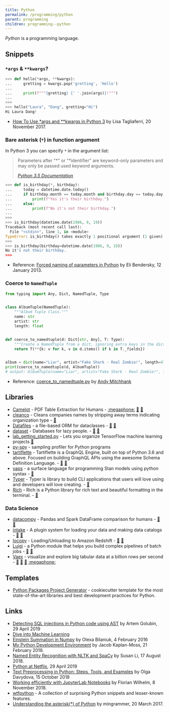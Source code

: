 ```yaml
---
title: Python
permalink: /programming/python
parent: programming
children: programming--python
---
```


<dfn>Python</dfn> is a programming language.

## Snippets

### `*args` & `**kwargs`?

```python
>>> def hello(*args, **kwargs):
...     gretting = kwargs.pop('gretting', 'Hello')
...
...     print(f"""{gretting} {' '.join(args)}!""")
...
>>>
>>> hello("Laura", "Dang", gretting="Hi")
Hi Laura Dang!
```

-   [How To Use \*args and \*\*kwargs in Python 3](https://www.digitalocean.com/community/tutorials/how-to-use-args-and-kwargs-in-python-3) by Lisa Tagliaferri, 20 November 2017.

### Bare asterisk (`*`) in function argument

In Python 3 you can specify `*` in the argument list:

> Parameters after "*" or "*identifier" are keyword-only parameters and may only be passed used keyword arguments.
>
> <cite><a href="https://docs.python.org/3.5/reference/compound_stmts.html#function-definitions">Python 3.5 Documentation</a></cite>

```python
>>> def is_birthday(*, birthday):
...     today = datetime.date.today()
...     if birthday.month == today.month and birthday.day == today.day:
...         print(f"Yes it's their birthday.")
...     else:
...         print(f"No it's not their birthday.")
...
>>>
>>> is_birthday(datetime.date(1986, 9, 19))
Traceback (most recent call last):
  File "<stdin>", line 1, in <module>
TypeError: is_birthday() takes exactly 1 positional argument (1 given)
>>>
>>> is_birthday(birthday=datetime.date(1986, 9, 19))
No it's not their birthday.
>>>
```

-   Reference: [Forced naming of parameters in Python](https://stackoverflow.com/a/14298976) by Eli Bendersky, 12 January 2013.

### Coerce to `NamedTuple`

```python
from typing import Any, Dict, NamedTuple, Type


class AlbumTuple(NamedTuple):
    """Album Tuple Class."""
    name: str
    artist: str
    length: float


def coerce_to_namedtuple(d: Dict[str, Any], T: Type):
    """Create a NamedTuple from a dict, ignoring extra keys in the dict"""
    return T(**{k: v for k, v in d.items() if k in T._fields})


album = dict(name="Liar", artist="Fake Shark - Real Zombie!", length=47.15)
print(coerce_to_namedtuple(d, AlbumTuple))
# output: AlbumTuple(name="Liar", artist="Fake Shark - Real Zombie!", length=47.15)
```

-   Reference: [coerce_to_namedtuple.py](https://gist.github.com/andymitchhank/7677786e1d49eda7f6b70002e74915f7) by [Andy Mitchhank](https://andymitchhank.com/)


## Libraries

-   [Camelot](https://camelot-py.readthedocs.io/en/master/) - PDF Table Extraction for Humans - [:megaphone:](https://blog.socialcops.com/technology/engineering/camelot-python-library-pdf-data/ "Announcing Camelot, a Python Library to Extract Tabular Data from PDFs") [:octopus:](https://github.com/socialcopsdev/camelot/ "Camelot on GitHub") [:snake:](https://pypi.org/project/camelot-py/ "Camelot on PyPi")
-   [cleanco](https://github.com/psolin/cleanco) - Cleans companies names by stripping away terms indicating organization type - [:snake:](https://pypi.org/project/cleanco/ "cleanco on PyPi")
-   [Datafiles](https://datafiles.readthedocs.io/) - a file-based ORM for dataclasses - [:octopus:](https://github.com/jacebrowning/datafiles "datafiles on GitHub") [:snake:](https://pypi.org/project/datafiles/ "datafiles on PyPi")
-   [dataset](https://dataset.readthedocs.io/en/latest/index.html) - Databases for lazy people. - [:octopus:](https://github.com/pudo/dataset "dataset on GitHub")
    [:snake:](https://pypi.org/project/dataset/ "dataset on PyPi")
-   [lab_getting_started.py](http://blog.varunajayasiri.com/ml/lab/lab_getting_started.html) - Lets you organize TensorFlow machine learning projects
    [:snake:](https://pypi.org/project/yaps/ "yaps on PyPi")
-   [py-spy](https://github.com/benfred/py-spy) - sampling profiler for Python programs
-   [tartiflette](https://tartiflette.io/) - Tartiflette is a GraphQL Engine, built on top of Python 3.6 and above. Focused on building GraphQL APIs using the awesome Schema Definition Language. - [:octopus:](https://github.com/dailymotion/tartiflette "tartiflette on GitHub") [:snake:](https://pypi.org/project/tartiflette/ "tartiflette on PyPi")
-   [yaps](https://ibm.github.io/yaps/) - a surface language for programming Stan models using python syntax - [:octopus:](https://github.com/ibm/yaps "yaps on GitHub")
-   [Typer](https://typer.tiangolo.com/) - Typer is library to build CLI applications that users will love using and developers will love creating. - [:octopus:](https://github.com/tiangolo/typer "Typer on GitHub")
-   [Rich](https://rich.readthedocs.io/en/latest/) - Rich is a Python library for rich text and beautiful formatting in the terminal. - [:octopus:](https://github.com/willmcgugan/rich "Rich on GitHub")

### Data Science

-   [datacompy](https://capitalone.github.io/datacompy/) - Pandas and Spark DataFrame comparison for humans - [:octopus:](https://github.com/capitalone/datacompy "datacompy on GitHub")  [:snake:](https://pypi.org/project/datacompy' "datacompy on PyPi")
-   [intake](https://intake.readthedocs.io/en/latest/index.html) - A plugin system for loading your data and making data catalogs - [:octopus:](https://github.com/ContinuumIO/intake "intake") [:snake:](https://pypi.org/project/intake' "intake on PyPi")
-   [locopy](https://capitalone.github.io/Data-Load-and-Copy-using-Python/) - Loading/Unloading to Amazon Redshift - [:octopus:](https://github.com/capitalone/Data-Load-and-Copy-using-Python "locopy on GitHub") [:snake:](https://pypi.org/project/locopy' "locopy on PyPi")
-   [Luigi](https://luigi.readthedocs.io/en/stable/) - a Python module that helps you build complex pipelines of batch jobs - [:octopus:](https://github.com/spotify/luigi "Luigi on GitHub") [:snake:](https://pypi.org/project/luigi/' "Luigi on PyPi")
-   [Vaex](https://vaex.io/) - visualize and explore big tabular data at a billion rows per second - [:bookmark_tabs:](https://docs.vaex.io/en/latest/ "Vaex documentation") [:octopus:](https://github.com/vaexio/vaex/ "Vaex on GitHub") [:snake:](https://pypi.org/project/vaex/ "Vaex on PyPi") [:megaphone:](https://towardsdatascience.com/vaex-a-dataframe-with-super-strings-789b92e8d861 "Vaex: A DataFrame with super strings by Maarten Breddels")

## Templates

-   [Python Packages Project Generator](https://github.com/TezRomacH/python-package-template) - cookiecutter template for the most state-of-the-art libraries and best development practices for Python.

## Links

-   [Detecting SQL injections in Python code using AST](https://rushter.com/blog/detecting-sql-injections-in-python/) by Artem Golubin, 29 April 2019
-   [Dive into Machine Learning](https://akashgupta299.gitbooks.io/dive-into-ml/content/)
-   [Einstein Summation in Numpy](https://obilaniu6266h16.wordpress.com/2016/02/04/einstein-summation-in-numpy/) by Olexa Bilaniuk, 4 February 2016
-   [My Python Development Environment](https://jacobian.org/2018/feb/21/python-environment-2018/) by Jacob Kaplan-Moss, 21 February 2018.
-   [Named Entity Recognition with NLTK and SpaCy](https://towardsdatascience.com/named-entity-recognition-with-nltk-and-spacy-8c4a7d88e7da) by Susan Li, 17 August 2018.
-   [Python at Netflix](https://medium.com/netflix-techblog/python-at-netflix-bba45dae649e), 29 April 2019
-   [Text Preprocessing in Python: Steps, Tools, and Examples](https://medium.com/@datamonsters/text-preprocessing-in-python-steps-tools-and-examples-bf025f872908) by Olga Davydova, 15 October 2018
-   [Working efficiently with JupyterLab Notebooks](https://florianwilhelm.info/2018/11/working_efficiently_with_jupyter_lab/) by Florian Wilhelm, 8 November 2018.
-   [wtfpython](https://github.com/satwikkansal/wtfpython) - A collection of surprising Python snippets and lesser-known features.
-   [Understanding the asterisk(*) of Python](https://medium.com/understand-the-python/understanding-the-asterisk-of-python-8b9daaa4a558) by mingrammer, 20 March 2017.
